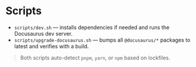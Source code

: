 # Scripts

- `scripts/dev.sh` — installs dependencies if needed and runs the Docusaurus dev server.
- `scripts/upgrade-docusaurus.sh` — bumps all `@docusaurus/*` packages to latest and verifies with a build.

> Both scripts auto-detect `pnpm`, `yarn`, or `npm` based on lockfiles.
